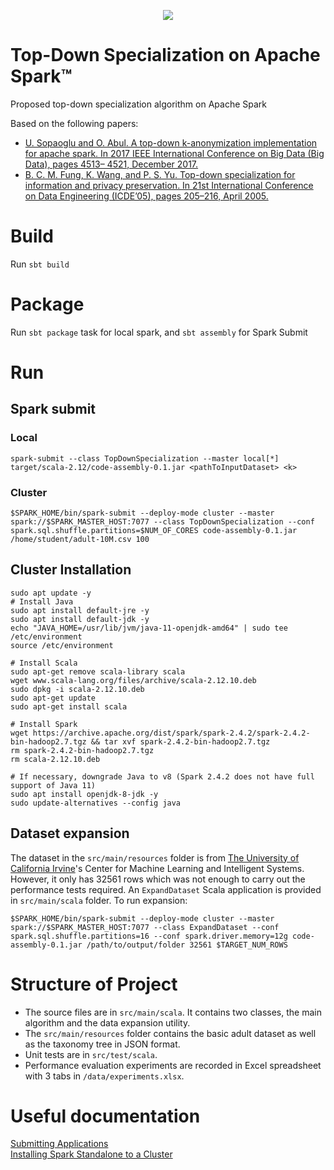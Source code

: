 <p align="center">
  <a href="https://github.com/micophilip/tds-spark/blob/master/LICENSE" alt="License">
    <img src=https://img.shields.io/apm/l/vim-mode?style=flat-square/>
  </a>
</p>

# Top-Down Specialization on Apache Spark&trade;

Proposed top-down specialization algorithm on Apache Spark

Based on the following papers:
* [U. Sopaoglu and O. Abul. A top-down k-anonymization implementation for apache spark. In 2017 IEEE International Conference on Big Data (Big Data), pages 4513– 4521, December 2017.](https://ieeexplore-ieee-org.proxy.library.carleton.ca/stamp/stamp.jsp?tp=&arnumber=8258492)
* [B. C. M. Fung, K. Wang, and P. S. Yu. Top-down specialization for information and privacy preservation. In 21st International Conference on Data Engineering (ICDE’05), pages 205–216, April 2005.](https://ieeexplore-ieee-org.proxy.library.carleton.ca/stamp/stamp.jsp?tp=&arnumber=1410123)

# Build

Run `sbt build`

# Package

Run `sbt package` task for local spark, and `sbt assembly` for Spark Submit

# Run

## Spark submit

### Local

`spark-submit --class TopDownSpecialization --master local[*] target/scala-2.12/code-assembly-0.1.jar <pathToInputDataset> <k>`

### Cluster

`$SPARK_HOME/bin/spark-submit --deploy-mode cluster --master spark://$SPARK_MASTER_HOST:7077 --class TopDownSpecialization --conf spark.sql.shuffle.partitions=$NUM_OF_CORES code-assembly-0.1.jar /home/student/adult-10M.csv 100`

## Cluster Installation

```shell script
sudo apt update -y
# Install Java   
sudo apt install default-jre -y   
sudo apt install default-jdk -y   
echo "JAVA_HOME=/usr/lib/jvm/java-11-openjdk-amd64" | sudo tee /etc/environment  
source /etc/environment

# Install Scala  
sudo apt-get remove scala-library scala   
wget www.scala-lang.org/files/archive/scala-2.12.10.deb   
sudo dpkg -i scala-2.12.10.deb  
sudo apt-get update  
sudo apt-get install scala

# Install Spark   
wget https://archive.apache.org/dist/spark/spark-2.4.2/spark-2.4.2-bin-hadoop2.7.tgz && tar xvf spark-2.4.2-bin-hadoop2.7.tgz  
rm spark-2.4.2-bin-hadoop2.7.tgz  
rm scala-2.12.10.deb  

# If necessary, downgrade Java to v8 (Spark 2.4.2 does not have full support of Java 11)
sudo apt install openjdk-8-jdk -y
sudo update-alternatives --config java
```

## Dataset expansion

The dataset in the `src/main/resources` folder is from
 [The University of California Irvine](https://archive.ics.uci.edu/ml/datasets/Adult)'s Center for Machine Learning 
 and Intelligent Systems. However, it only has 32561 rows which was not enough to carry out the performance 
 tests required. An `ExpandDataset` Scala application is provided in `src/main/scala` folder. To run expansion:
 
 `$SPARK_HOME/bin/spark-submit --deploy-mode cluster --master spark://$SPARK_MASTER_HOST:7077 --class ExpandDataset --conf spark.sql.shuffle.partitions=16 --conf spark.driver.memory=12g code-assembly-0.1.jar /path/to/output/folder 32561 $TARGET_NUM_ROWS` 
 
# Structure of Project

* The source files are in `src/main/scala`. It contains two classes, the main algorithm and the data expansion utility.
* The `src/main/resources` folder contains the basic adult dataset as well as the taxonomy tree in JSON format.
* Unit tests are in `src/test/scala`.
* Performance evaluation experiments are recorded in Excel spreadsheet with 3 tabs in `/data/experiments.xlsx`.

# Useful documentation

[Submitting Applications](https://spark.apache.org/docs/latest/submitting-applications.html)    
[Installing Spark Standalone to a Cluster](https://spark.apache.org/docs/latest/spark-standalone.html)

